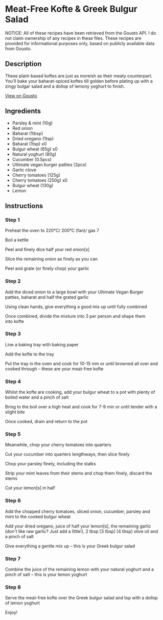 # Meat-Free Kofte & Greek Bulgur Salad

NOTICE: All of these recipes have been retrieved from the Gousto API. I do not claim ownership of any recipes in these files. These recipes are provided for informational purposes only, based on publicly available data from Gousto.

## Description

These plant-based koftes are just as moreish as their meaty counterpart. You’ll bake your baharat-spiced koftes till golden before plating up with a zingy bulgar salad and a dollop of lemony yoghurt to finish.

[View on Gousto](https://www.gousto.co.uk/recipes/cookbook/meat-free-kofte-greek-bulgur-salad)

## Ingredients

- Parsley & mint (10g)
- Red onion
- Baharat (1tbsp)
- Dried oregano (1tsp)
- Baharat (1tsp) x0
- Bulgur wheat (65g) x0
- Natural yoghurt (80g)
- Cucumber (0.5pcs)
- Ultimate vegan burger patties (2pcs)
- Garlic clove
- Cherry tomatoes (125g)
- Cherry tomatoes (250g) x0
- Bulgur wheat (130g)
- Lemon

## Instructions


### Step 1

Preheat the oven to 220°C/ 200°C (fan)/ gas 7

Boil a kettle

Peel and finely dice half your red onion[s]

Slice the remaining onion as finely as you can

Peel and grate (or finely chop) your garlic


### Step 2

Add the diced onion to a large bowl with your Ultimate Vegan Burger patties, baharat and half the grated garlic

Using clean hands, give everything a good mix up until fully combined

Once combined, divide the mixture into 3 per person and shape them into kofte


### Step 3

Line a baking tray with baking paper

Add the kofte to the tray

Put the tray in the oven and cook for 10-15 min or until browned all over and cooked through – these are your meat-free kofte


### Step 4

Whilst the kofte are cooking, add your bulgur wheat to a pot with plenty of boiled water and a pinch of salt

Bring to the boil over a high heat and cook for 7-9 min or until tender with a slight bite

Once cooked, drain and return to the pot


### Step 5

Meanwhile, chop your cherry tomatoes into quarters

Cut your cucumber into quarters lengthways, then slice finely

Chop your parsley finely, including the stalks

Strip your mint leaves from their stems and chop them finely, discard the stems

Cut your lemon[s] in half


### Step 6

Add the chopped cherry tomatoes, sliced onion, cucumber, parsley and mint to the cooked bulgur wheat

Add your dried oregano, juice of half your lemon[s], the remaining garlic (don't like raw garlic? Just add a little!), 2 tbsp <span class="text-purple">[3 tbsp]</span> <span class="text-danger">[4 tbsp] </span>olive oil and a pinch of salt

Give everything a gentle mix up – this is your Greek bulgur salad


### Step 7

Combine the juice of the remaining lemon with your natural yoghurt and a pinch of salt – this is your lemon yoghurt

### Step 8

Serve the meat-free kofte over the Greek bulgur salad and top with a dollop of lemon yoghurt

Enjoy!

